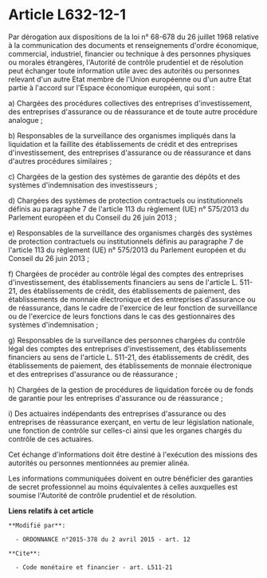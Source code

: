 # Article L632-12-1

Par dérogation aux dispositions de la loi n° 68-678 du 26 juillet 1968 relative à la communication des documents et
renseignements d'ordre économique, commercial, industriel, financier ou technique à des personnes physiques ou morales
étrangères, l'Autorité de contrôle prudentiel et de résolution peut échanger toute information utile avec des autorités ou
personnes relevant d'un autre Etat membre de l'Union européenne ou d'un autre Etat partie à l'accord sur l'Espace économique
européen, qui sont : 

a) Chargées des procédures collectives des entreprises d'investissement, des entreprises d'assurance ou de réassurance et de
toute autre procédure analogue ; 

b) Responsables de la surveillance des organismes impliqués dans la liquidation et la faillite des établissements de crédit
et des entreprises d'investissement, des entreprises d'assurance ou de réassurance et dans d'autres procédures similaires ; 

c) Chargées de la gestion des systèmes de garantie des dépôts et des systèmes d'indemnisation des investisseurs ; 

d) Chargées des systèmes de protection contractuels ou institutionnels définis au paragraphe 7 de l'article 113 du règlement
(UE) n° 575/2013 du Parlement européen et du Conseil du 26 juin 2013 ; 

e) Responsables de la surveillance des organismes chargés des systèmes de protection contractuels ou institutionnels définis
au paragraphe 7 de l'article 113 du règlement (UE) n° 575/2013 du Parlement européen et du Conseil du 26 juin 2013 ; 

f) Chargées de procéder au contrôle légal des comptes des entreprises d'investissement, des établissements financiers au sens
de l'article L. 511-21, des établissements de crédit, des établissements de paiement, des établissements de monnaie
électronique et des entreprises d'assurance ou de réassurance, dans le cadre de l'exercice de leur fonction de surveillance
ou de l'exercice de leurs fonctions dans le cas des gestionnaires des systèmes d'indemnisation ; 

g) Responsables de la surveillance des personnes chargées du contrôle légal des comptes des entreprises d'investissement, des
établissements financiers au sens de l'article L. 511-21, des établissements de crédit, des établissements de paiement, des
établissements de monnaie électronique et des entreprises d'assurance ou de réassurance ;

h) Chargées de la gestion de procédures de liquidation forcée ou de fonds de garantie pour les entreprises d'assurance ou de
réassurance ;

i) Des actuaires indépendants des entreprises d'assurance ou des entreprises de réassurance exerçant, en vertu de leur
législation nationale, une fonction de contrôle sur celles-ci ainsi que les organes chargés du contrôle de ces actuaires.

Cet échange d'informations doit être destiné à l'exécution des missions des autorités ou personnes mentionnées au premier
alinéa. 

Les informations communiquées doivent en outre bénéficier des garanties de secret professionnel au moins équivalentes à
celles auxquelles est soumise l'Autorité de contrôle prudentiel et de résolution.

**Liens relatifs à cet article**

	**Modifié par**:

	  - ORDONNANCE n°2015-378 du 2 avril 2015 - art. 12

	**Cite**:

	  - Code monétaire et financier - art. L511-21
